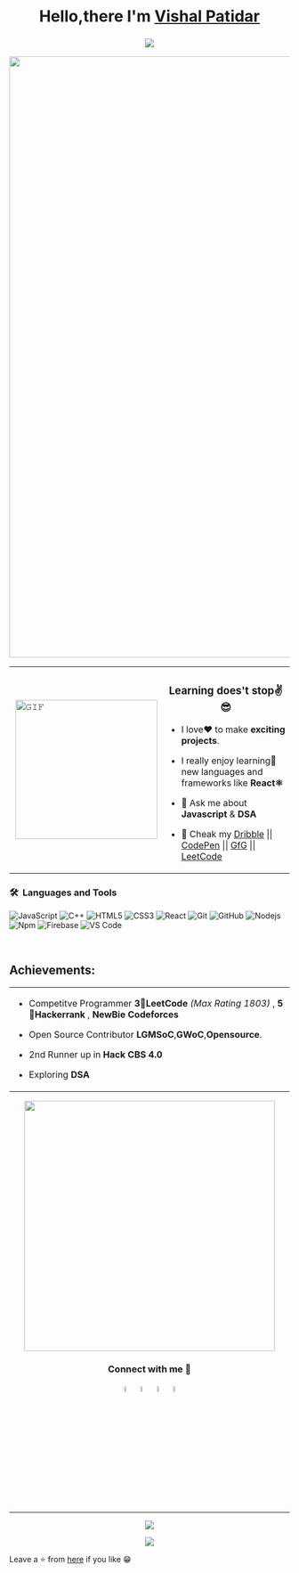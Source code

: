 

<h1 align="center">Hello,there I'm  <a href="https://linkedin.com/in/vishal-patidar">Vishal Patidar</a></h1>
<h3 align="center"> <img src="https://readme-typing-svg.herokuapp.com?color=0357F7&lines=Full+Stack+Web+Developer+%3A)" /> </h3>

<div align="center">
<img width="1080px" src="https://github-widgetbox.vercel.app/api/profile?username=vishal1patidar&data=followers,repositories,stars,commits&theme=radical&title_color=000000">
</div>

<table>
  <tr>
    <td><img align="right" height="250px" width="255px" alt="𝙶𝙸𝙵" src="https://camo.githubusercontent.com/3b7c592ede97b6138ffd4b1cc1541c2f3b11fd39/687474703a2f2f33312e6d656469612e74756d626c722e636f6d2f31376665613932306666333665663466356238373764353231366137616164392f74756d626c725f6d6f39786a65387a5a34317163626975666f315f313238302e676966"/></td>
    <td><h3 align="center">Learning does't stop✌️😎</h3>

- I love❤ to make **exciting projects**. <br/>

- I really enjoy learning🚀 new languages and frameworks like **React⚛** <br/>

- 💬 Ask me about **Javascript** & **DSA**

- 👀 Cheak my   <a href="https://dribbble.com/vishal1patidar">Dribble</a>  || <a href="https://codepen.io/Vishal68587">CodePen</a>  ||   <a href="https://auth.geeksforgeeks.org/user/vishal1patidar">GfG</a>  ||  <a href="https://leetcode.com/spyder_master/">LeetCode</a>

	</td>
  </tr>
</table>
	
### 🛠 &nbsp;Languages and Tools

![JavaScript](https://img.shields.io/badge/-JavaScript-%23F7DF1C?style=for-the-badge&logo=javascript&logoColor=000000&labelColor=%23F7DF1C&color=%23FFCE5A)
![C++](https://img.shields.io/badge/C%2B%2B-00599C?style=for-the-badge&logo=c%2B%2B&logoColor=white)
![HTML5](https://img.shields.io/badge/-HTML5-%23E44D27?style=for-the-badge&logo=html5&logoColor=ffffff)
![CSS3](https://img.shields.io/badge/-CSS3-%231572B6?style=for-the-badge&logo=css3)
![React](https://img.shields.io/badge/-React-61DAFB?style=for-the-badge&logo=react&logoColor=ffffff)
![Git](https://img.shields.io/badge/-Git-%23F05032?style=for-the-badge&logo=git&logoColor=%23ffffff)
![GitHub](https://img.shields.io/badge/-GitHub-181717?style=for-the-badge&logo=github)
![Nodejs](https://img.shields.io/badge/-Nodejs-339933?style=for-the-badge&logo=Node.js&logoColor=ffffff)
![Npm](https://img.shields.io/badge/-npm-CB3837?style=for-the-badge&logo=npm)
![Firebase](https://img.shields.io/badge/-Firebase-FFCA28?style=for-the-badge&logo=firebase&logoColor=ffffff)
![VS Code](http://img.shields.io/badge/-VS%20Code-007ACC?style=for-the-badge&logo=visual-studio-code&logoColor=ffffff)

<br/>


<h2 align="left">Achievements:</h2>
<table>
<tr>
<td>

<!-- - Open Source Contributor **LGMSoC**,**GWoC**,**Opensource**.  <br/> -->

- Competitve Programmer **3🌟LeetCode** *(Max Rating 1803)* , **5🌟Hackerrank** , **NewBie Codeforces**   <br/>
	
- Open Source Contributor **LGMSoC**,**GWoC**,**Opensource**.

- 2nd Runner up in **Hack CBS 4.0**
	
- Exploring **DSA**
</td>
  </tr>
</table>



 
  
 <p align='center'><img src="https://github-readme-streak-stats.herokuapp.com/?user=vishal1patidar&count_private=true&show_icons=true&theme=dark" width="450">




<h3 align="center">Connect with me 🤝</h3>
<body>
    <div class="img1">
<p align='center'>
<a href="https://linkedin.com/in/vishal-patidar" target="_blank"><img src="https://icons.iconarchive.com/icons/alecive/flatwoken/64/Apps-Linkedin-icon.png" width="5%" alt="Linkedin"></a>
<a href="mailto:vishalpatidar7937@gmail.com" target="_blank"><img src="https://icons.iconarchive.com/icons/wwalczyszyn/android-style-honeycomb/64/GMail-icon.png" width="5%" alt="Email"></a>
<a href="https://t.me/vishu_patidar78" target="_blank"><img src="https://icons.iconarchive.com/icons/alecive/flatwoken/64/Apps-Telegram-icon.png" alt="telegram" width="5%"></a>   <a href="https://twitter.com/VishalP73720267" target="_blank"><img src="https://icons.iconarchive.com/icons/alecive/flatwoken/64/Apps-Twitter-icon.png" alt="twitter" width="5%"></a>   
	
<br>
<br>

---
<div align="center">
  <img src="https://komarev.com/ghpvc/?username=vishal1patidar&color=blueviolet&style=">


<img src="https://img.shields.io/github/followers/vishal1patidar.svg?style=social&label=Follow"></p>
</div>	  
	    
Leave a ⭐ from [here](https://github.com/vishal1patidar/vishal1patidar) if you like 😁


	
	
	

















 




